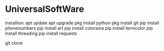 # UniversalSoftWare

installion:
apt update
apt upgrade
pkg install python
pkg install git
pip install phonenumbers
pip install art
pip install colorama
pip install termcolor
pip install threading
pip install requests

git clone 
